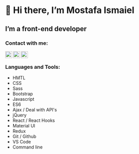 # 👋 Hi there, I’m Mostafa Ismaiel
## I’m a front-end developer

### Contact with me:
[<img align="left" alt="codeSTACKr | LinkedIn" width="22px" src="https://cdn.jsdelivr.net/npm/simple-icons@v3/icons/linkedin.svg" />](https://www.linkedin.com/in/mostafa-ismaiel-068169185/)
[<img align="left" alt="codeSTACKr | Instagram" width="22px" src="https://cdn.jsdelivr.net/npm/simple-icons@v3/icons/gmail.svg" />](mostafaismaiel10@gmail.com)
[<img align="left" alt="codeSTACKr | Instagram" width="22px" src="https://cdn.jsdelivr.net/npm/simple-icons@v3/icons/facebook.svg" />](https://www.facebook.com/Eacresta/)

<br />

### Languages and Tools:
* HMTL
* CSS
* Sass
* Bootstrap
* Javascript
* ES6
* Ajax / Deal with API's
* jQuery
* React / React Hooks
* Material UI
* Redux
* Git / Github
* VS Code
* Command line
